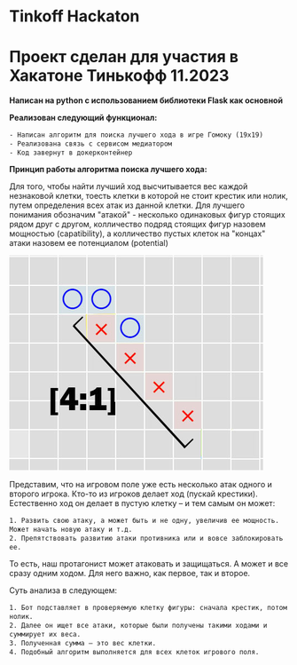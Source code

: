 # Tinkoff Hackaton
# Проект сделан для участия в Хакатоне Тинькофф 11.2023
**Написан на python с использованием библиотеки Flask как основной**

**Реализован следующий функционал:**

    - Написан алгоритм для поиска лучшего хода в игре Гомоку (19х19)
    - Реализована связь с сервисом медиатором
    - Код завернут в докерконтейнер

**Принцип работы алгоритма поиска лучшего хода:**

Для того, чтобы найти лучший ход высчитывается вес каждой незнаковой клетки, тоесть клетки в которой не стоит крестик или нолик, путем определения всех атак из данной клетки. Для лучшего понимания обозначим "атакой" - несколько одинаковых фигур стоящих рядом друг с другом, колличество подряд стоящих фигур назовем мощностью (capatibility), а колличество пустых клеток на "концах" атаки назовем ее потенциалом (potential)
    
![Alt text](images/image.png)

Представим, что на игровом поле уже есть несколько атак одного и второго игрока. Кто-то из игроков делает ход (пускай крестики). Естественно ход он делает в пустую клетку – и тем самым он может:

    1. Развить свою атаку, а может быть и не одну, увеличив ее мощность. Может начать новую атаку и т.д.
    2. Препятствовать развитию атаки противника или и вовсе заблокировать ее.

То есть, наш протагонист может атаковать и защищаться. А может и все сразу одним ходом. Для него важно, как первое, так и второе.

Суть анализа в следующем:

    1. Бот подставляет в проверяемую клетку фигуры: сначала крестик, потом нолик.
    2. Далее он ищет все атаки, которые были получены такими ходами и суммирует их веса.
    3. Полученная сумма – это вес клетки.
    4. Подобный алгоритм выполняется для всех клеток игрового поля.
    